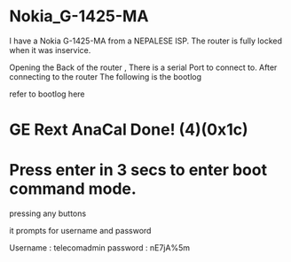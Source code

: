 # Nokia_G-1425-MA

I have a Nokia G-1425-MA from a NEPALESE ISP. The router is fully locked when it was inservice.

Opening the Back of the router , There is a serial Port to connect to. After connecting to the router The following is the bootlog

refer to bootlog here

#  GE Rext AnaCal Done! (4)(0x1c)
#  Press enter in 3 secs to enter boot command mode.

pressing any buttons

it prompts for username and password

Username : telecomadmin
password : nE7jA%5m


